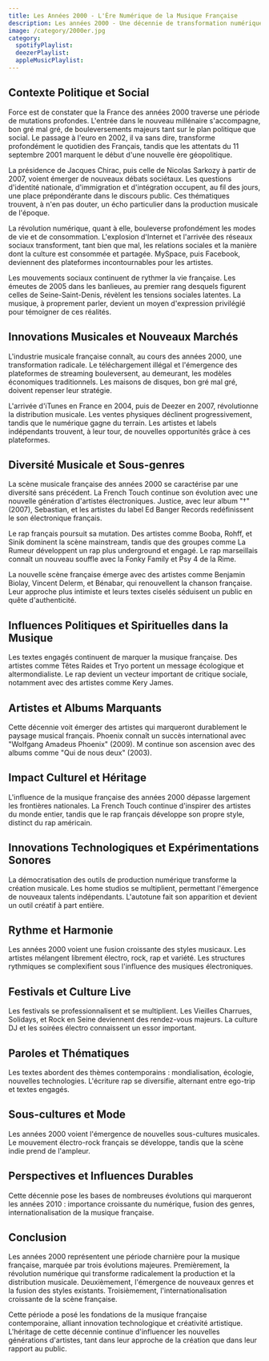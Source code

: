 ```yaml
---
title: Les Années 2000 - L'Ère Numérique de la Musique Française
description: Les années 2000 - Une décennie de transformation numérique et d'innovation musicale en France
image: /category/2000er.jpg
category:
  spotifyPlaylist: 
  deezerPlaylist: 
  appleMusicPlaylist: 
---
```


## Contexte Politique et Social

Force est de constater que la France des années 2000 traverse une période de mutations profondes. L'entrée dans le nouveau millénaire s'accompagne, bon gré mal gré, de bouleversements majeurs tant sur le plan politique que social. Le passage à l'euro en 2002, il va sans dire, transforme profondément le quotidien des Français, tandis que les attentats du 11 septembre 2001 marquent le début d'une nouvelle ère géopolitique.

La présidence de Jacques Chirac, puis celle de Nicolas Sarkozy à partir de 2007, voient émerger de nouveaux débats sociétaux. Les questions d'identité nationale, d'immigration et d'intégration occupent, au fil des jours, une place prépondérante dans le discours public. Ces thématiques trouvent, à n'en pas douter, un écho particulier dans la production musicale de l'époque.

La révolution numérique, quant à elle, bouleverse profondément les modes de vie et de consommation. L'explosion d'Internet et l'arrivée des réseaux sociaux transforment, tant bien que mal, les relations sociales et la manière dont la culture est consommée et partagée. MySpace, puis Facebook, deviennent des plateformes incontournables pour les artistes.

Les mouvements sociaux continuent de rythmer la vie française. Les émeutes de 2005 dans les banlieues, au premier rang desquels figurent celles de Seine-Saint-Denis, révèlent les tensions sociales latentes. La musique, à proprement parler, devient un moyen d'expression privilégié pour témoigner de ces réalités.

## Innovations Musicales et Nouveaux Marchés

L'industrie musicale française connaît, au cours des années 2000, une transformation radicale. Le téléchargement illégal et l'émergence des plateformes de streaming bouleversent, au demeurant, les modèles économiques traditionnels. Les maisons de disques, bon gré mal gré, doivent repenser leur stratégie.

L'arrivée d'iTunes en France en 2004, puis de Deezer en 2007, révolutionne la distribution musicale. Les ventes physiques déclinent progressivement, tandis que le numérique gagne du terrain. Les artistes et labels indépendants trouvent, à leur tour, de nouvelles opportunités grâce à ces plateformes.

## Diversité Musicale et Sous-genres

La scène musicale française des années 2000 se caractérise par une diversité sans précédent. La French Touch continue son évolution avec une nouvelle génération d'artistes électroniques. Justice, avec leur album "†" (2007), Sebastian, et les artistes du label Ed Banger Records redéfinissent le son électronique français.

Le rap français poursuit sa mutation. Des artistes comme Booba, Rohff, et Sinik dominent la scène mainstream, tandis que des groupes comme La Rumeur développent un rap plus underground et engagé. Le rap marseillais connaît un nouveau souffle avec la Fonky Family et Psy 4 de la Rime.

La nouvelle scène française émerge avec des artistes comme Benjamin Biolay, Vincent Delerm, et Bénabar, qui renouvellent la chanson française. Leur approche plus intimiste et leurs textes ciselés séduisent un public en quête d'authenticité.

## Influences Politiques et Spirituelles dans la Musique

Les textes engagés continuent de marquer la musique française. Des artistes comme Têtes Raides et Tryo portent un message écologique et altermondialiste. Le rap devient un vecteur important de critique sociale, notamment avec des artistes comme Kery James.

## Artistes et Albums Marquants

Cette décennie voit émerger des artistes qui marqueront durablement le paysage musical français. Phoenix connaît un succès international avec "Wolfgang Amadeus Phoenix" (2009). M continue son ascension avec des albums comme "Qui de nous deux" (2003).

## Impact Culturel et Héritage

L'influence de la musique française des années 2000 dépasse largement les frontières nationales. La French Touch continue d'inspirer des artistes du monde entier, tandis que le rap français développe son propre style, distinct du rap américain.

## Innovations Technologiques et Expérimentations Sonores

La démocratisation des outils de production numérique transforme la création musicale. Les home studios se multiplient, permettant l'émergence de nouveaux talents indépendants. L'autotune fait son apparition et devient un outil créatif à part entière.

## Rythme et Harmonie

Les années 2000 voient une fusion croissante des styles musicaux. Les artistes mélangent librement électro, rock, rap et variété. Les structures rythmiques se complexifient sous l'influence des musiques électroniques.

## Festivals et Culture Live

Les festivals se professionnalisent et se multiplient. Les Vieilles Charrues, Solidays, et Rock en Seine deviennent des rendez-vous majeurs. La culture DJ et les soirées électro connaissent un essor important.

## Paroles et Thématiques

Les textes abordent des thèmes contemporains : mondialisation, écologie, nouvelles technologies. L'écriture rap se diversifie, alternant entre ego-trip et textes engagés.

## Sous-cultures et Mode

Les années 2000 voient l'émergence de nouvelles sous-cultures musicales. Le mouvement électro-rock français se développe, tandis que la scène indie prend de l'ampleur.

## Perspectives et Influences Durables

Cette décennie pose les bases de nombreuses évolutions qui marqueront les années 2010 : importance croissante du numérique, fusion des genres, internationalisation de la musique française.

## Conclusion

Les années 2000 représentent une période charnière pour la musique française, marquée par trois évolutions majeures. Premièrement, la révolution numérique qui transforme radicalement la production et la distribution musicale. Deuxièmement, l'émergence de nouveaux genres et la fusion des styles existants. Troisièmement, l'internationalisation croissante de la scène française.

Cette période a posé les fondations de la musique française contemporaine, alliant innovation technologique et créativité artistique. L'héritage de cette décennie continue d'influencer les nouvelles générations d'artistes, tant dans leur approche de la création que dans leur rapport au public.
